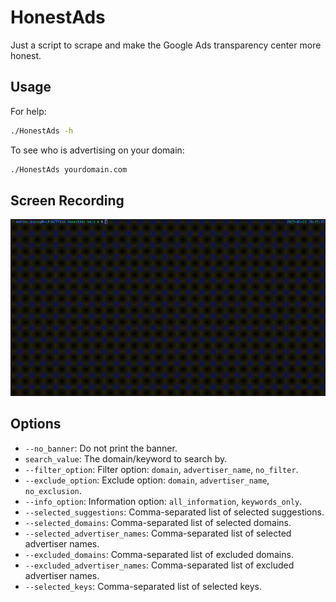 # HonestAds

Just a script to scrape and make the Google Ads transparency center more honest.

## Usage

For help:
```bash
./HonestAds -h
```

To see who is advertising on your domain:
```bash
./HonestAds yourdomain.com
```

## Screen Recording

![Screen Recording](screen-recording.gif)

## Options

- `--no_banner`: Do not print the banner.
- `search_value`: The domain/keyword to search by.
- `--filter_option`: Filter option: `domain`, `advertiser_name`, `no_filter`.
- `--exclude_option`: Exclude option: `domain`, `advertiser_name`, `no_exclusion`.
- `--info_option`: Information option: `all_information`, `keywords_only`.
- `--selected_suggestions`: Comma-separated list of selected suggestions.
- `--selected_domains`: Comma-separated list of selected domains.
- `--selected_advertiser_names`: Comma-separated list of selected advertiser names.
- `--excluded_domains`: Comma-separated list of excluded domains.
- `--excluded_advertiser_names`: Comma-separated list of excluded advertiser names.
- `--selected_keys`: Comma-separated list of selected keys.
